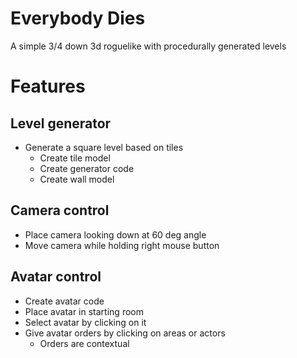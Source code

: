 Everybody Dies
==============

A simple 3/4 down 3d roguelike with procedurally generated levels


Features
========

## Level generator

+ Generate a square level based on tiles
    + Create tile model
    + Create generator code
    + Create wall model

## Camera control

+ Place camera looking down at 60 deg angle
+ Move camera while holding right mouse button

## Avatar control

+ Create avatar code
+ Place avatar in starting room
+ Select avatar by clicking on it
+ Give avatar orders by clicking on areas or actors
    + Orders are contextual
